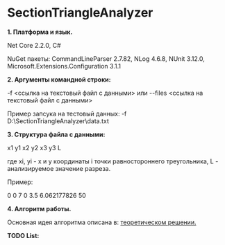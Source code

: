 # SectionTriangleAnalyzer
**1. Платформа и язык.**

Net Core 2.2.0, C#

NuGet пакеты: CommandLineParser 2.7.82, NLog 4.6.8, NUnit 3.12.0, Microsoft.Extensions.Configuration 3.1.1

**2. Аргументы командной строки:**

-f <ссылка на текстовый файл с данными> или --files <ссылка на текстовый файл с данными>

Пример запсука на тестовый данных: -f D:\SectionTriangleAnalyzer\data.txt

**3. Структура файла с данными:**

x1 y1 x2 y2 x3 y3 L

где xi, yi - x и y координаты i точки равностороннего треугольника, L - анализируемое значение разреза.

Пример:

0 0 7 0 3.5 6.062177826 50

**4. Алгоритм работы.**

Основная идея алгоритма описана в: [теоретическом решении.](https://github.com/sergbelom/SectionTriangleAnalyzer/blob/master/SectionAnalyzer_Theory.pdf)

**TODO List:**
